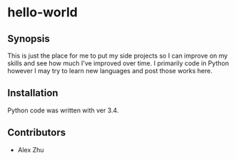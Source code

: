 # hello-world

## Synopsis
This is just the place for me to put my side projects so I can improve on my skills and see how much I've improved over time. I primarily code in Python however I may try to learn new languages and post those works here.

## Installation
Python code was written with ver 3.4.

## Contributors
- Alex Zhu
